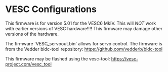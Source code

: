 # VESC Configurations
This firmware is for version 5.01 for the VESC6 MkIV. This will *NOT* work with earlier versions of VESC hardware!!!! This firmware may damage other versions of the hardware.

The firmware 'VESC_servoout.bin' allows for servo control. The firmware is from the Vedder bldc-tool repository: https://github.com/vedderb/bldc-tool

This firmware may be flashed using the vesc-tool: https://vesc-project.com/vesc_tool


 

